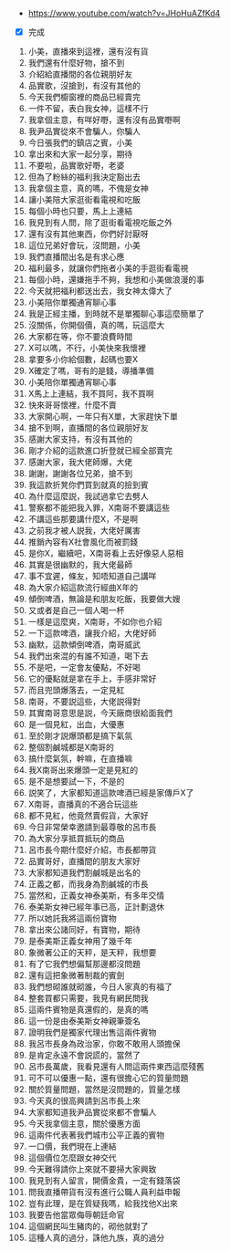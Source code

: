 - https://www.youtube.com/watch?v=JHoHuAZfKd4
- [x] 完成

1. 小美，直播來到這裡，還有沒有貨
1. 我們還有什麼好物，搶不到
1. 介紹給直播間的各位親朋好友
1. 品實歌，沒搶到，有沒有其他的
1. 今天我們櫥窗裡的商品已經賣完
1. 一件不留，表白我女神，這樣不行
1. 我拿個主意，有咩好嘢，還有沒有品實嘢啊
1. 我尹品實從來不會騙人，你騙人
1. 今日張我們的鎮店之賓，小美
1. 拿出來和大家一起分享，期待
1. 不要啦，品實歌好嘢，老婆
1. 但為了粉絲的福利我決定豁出去
1. 我拿個主意，真的嗎，不傀是女神
1. 讓小美陪大家逛街看電視和吃飯
1. 每個小時也只要，馬上上連結
1. 我見到有人問，除了逛街看電視吃飯之外
1. 還有沒有其他東西，你們好討厭呀
1. 這位兄弟好會玩，沒問題，小美
1. 我們直播間出名是有求心應
1. 福利最多，就讓你們拖者小美的手逛街看電視
1. 每個小時，還嫌拖手不夠，我想和小美做浪漫的事
1. 今天就把福利都送出去，我女神太偉大了
1. 小美陪你單獨通宵聊心事
1. 我是正經主播，到時就不是單獨聊心事這麼簡單了
1. 沒關係，你開個價，真的嗎，玩這麼大
1. 大家都在等，你不要浪費時間
1. X可以嗎，不行，小美快來我懷裡
1. 拿要多小你給個數，起碼也要X
1. X確定了嗎，哥有的是錢，導播準備
1. 小美陪你單獨通宵聊心事
1. X馬上上連結，我不買阿，我不買啊
1. 快來哥哥懷裡，什麼不賣
1. 大家開心啊，一年只有X單，大家趕快下單
1. 搶不到啊，直播間的各位親朋好友
1. 感謝大家支持，有沒有其他的
1. 剛才介紹的這款進口折登就已經全部賣完
1. 感謝大家，我大佬師爆，大佬
1. 謝謝，謝謝各位兄弟，搶不到
1. 我這款折凳你們買到就真的撿到賓
1. 為什麼這麼説，我試過拿它去劈人
1. 警察都不能把我入罪，X南哥不要講這些
1. 不講這些那要講什麼X，不是啊
1. 之前我才被人説我，大佬好厲害
1. 推銷內容有X社會風化而被罰錢
1. 是你X，繼續吧，X南哥看上去好像惡人惡相
1. 其實是很幽默的，我大佬最師
1. 事不宜遲，條友，知唔知道自己講咩
1. 為大家介紹這款流行經曲X年的
1. 傾倒啤酒，無論是和朋友吃飯，我要做大嫂
1. 又或者是自己一個人喝一杯
1. 一樣是這麼爽，X南哥，不如你也介紹
1. 一下這款啤酒，讓我介紹，大佬好師
1. 幽默，這款傾倒啤酒，南哥威武
1. 我們出來混的有誰不知道，喝下去
1. 不是吧，一定會友優點，不好喝
1. 它的優點就是拿在手上，手感非常好
1. 而且兜頭爆落去，一定見紅
1. 南哥，不要説這些，大佬説得對
1. 其實南哥意思是説，今天廠商很給面我們
1. 是一個見紅，出血，大優惠
1. 至於剛才説爆頭都是搞下氣氛
1. 整個割鹹城都是X南哥的
1. 搞什麼氣氛，幹嘛，在直播嘛
1. 我X南哥出來爆頭一定是見紅的
1. 是不是想要試一下，不是的
1. 説笑了，大家都知道這款啤酒已經是家傳戶X了
1. X南哥，直播真的不適合玩這些
1. 都不見紅，他竟然賣假貨，大家好
1. 今日非常榮幸邀請到最尊敬的呂市長
1. 為大家分享抵買抵玩的商品
1. 呂市長今期什麼好介紹，市長都帶貨
1. 品實哥好，直播間的朋友大家好
1. 大家都知道我們割鹹城是出名的
1. 正義之都，而我身為割鹹城的市長
1. 當然和，正義女神泰美斯，有多年交情
1. 泰美斯女神已經年事已高，正計劃退休
1. 所以她託我將這兩份寶物
1. 拿出來公諸同好，有寶物，期待
1. 是泰美斯正義女神用了幾千年
1. 象微著公正的天秤，是天秤，我想要
1. 有了它我們想偏幫那邊都沒問題
1. 還有這把象微著制裁的賓劍
1. 我們想砌誰就砌誰，今日人家真的有福了
1. 整套買都只需要，我見有網民問我
1. 這兩件賓物是真還假的，是真的嗎
1. 這一份是由泰美斯女神親筆簽名
1. 證明我們是獨家代理出售這兩件賓物
1. 我呂市長身為政治家，你敢不敢用人頭擔保
1. 是肯定永遠不會説謊的，當然了
1. 呂市長萬歲，我看見還有人問這兩件東西這麼殘舊
1. 可不可以優惠一點，還有很擔心它的質量問題
1. 關於質量問題，當然是沒問題的，質量怎樣
1. 今天真的很高興請到呂市長上來
1. 大家都知道我尹品實從來都不會騙人
1. 今天我拿個主意，關於優惠方面
1. 這兩件代表著我們城市公平正義的賓物
1. 一口價，我們現在上連結
1. 這個價位怎麼跟女神交代
1. 今天難得請你上來就不要掃大家興致
1. 我見到有人留言，開價金貴，一定有錢落袋
1. 問我直播帶貨有沒有進行公職人員利益申報
1. 豈有此理，是在質疑我嗎，給我找他X出來
1. 我要告他當眾侮辱朝廷命官
1. 這個網民叫生豬肉的，砌他就對了
1. 這種人真的過分，誅他九族，真的過分
